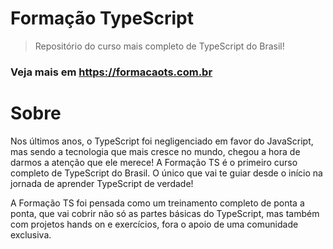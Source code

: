 # Formação TypeScript

> Repositório do curso mais completo de TypeScript do Brasil!

### Veja mais em https://formacaots.com.br

# Sobre

Nos últimos anos, o TypeScript foi negligenciado em favor do JavaScript, mas sendo a tecnologia que mais cresce no mundo, chegou a hora de darmos a atenção que ele merece! A Formação TS é o primeiro curso completo de TypeScript do Brasil. O único que vai te guiar desde o início na jornada de aprender TypeScript de verdade!

A Formação TS foi pensada como um treinamento completo de ponta a ponta, que vai cobrir não só as partes básicas do TypeScript, mas também com projetos hands on e exercícios, fora o apoio de uma comunidade exclusiva.
